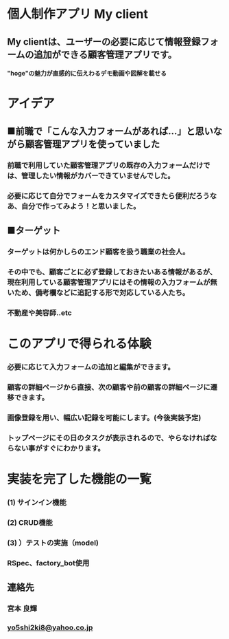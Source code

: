 # 個人制作アプリ My client
## My clientは、ユーザーの必要に応じて情報登録フォームの追加ができる顧客管理アプリです。

#### "hoge"の魅力が直感的に伝えわるデモ動画や図解を載せる


# アイデア
## ■前職で「こんな入力フォームがあれば...」と思いながら顧客管理アプリを使っていました
### 前職で利用していた顧客管理アプリの既存の入力フォームだけでは、管理したい情報がカバーできていませんでした。
### 必要に応じて自分でフォームをカスタマイズできたら便利だろうなあ、自分で作ってみよう！と思いました。
## ■ターゲット
### ターゲットは何かしらのエンド顧客を扱う職業の社会人。
### その中でも、顧客ごとに必ず登録しておきたいある情報があるが、現在利用している顧客管理アプリにはその情報の入力フォームが無いため、備考欄などに追記する形で対応している人たち。
### 不動産や美容師..etc
 
# このアプリで得られる体験
### 必要に応じて入力フォームの追加と編集ができます。
### 顧客の詳細ページから直接、次の顧客や前の顧客の詳細ページに遷移できます。
### 画像登録を用い、幅広い記録を可能にします。(今後実装予定)
### トップページにその日のタスクが表示されるので、やらなければならない事がすぐにわかります。

# 実装を完了した機能の一覧
### (1) サインイン機能
### (2) CRUD機能
### (3) ）テストの実施（model)
### RSpec、factory_bot使用

## 連絡先
### 宮本 良輝
### yo5shi2ki8@yahoo.co.jp